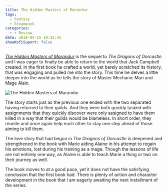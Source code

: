 ```yaml
---
title: The Hidden Masters of Marandur
tags:
  - Fantasy
  - Steampunk
categories:
  - - Review
date: 2018-04-25 19:42:41
showKofiSuport: false
---
```


[_The Hidden Masters of Marandur_](https://www.amazon.com/gp/product/1625671334/ref=as_li_tl?ie=UTF8&camp=1789&creative=9325&creativeASIN=1625671334&linkCode=as2&tag=mysite009e-20&linkId=d575d3e928d1e89881c4adea7bc9bcc1) is the sequel to _The Dragons of Dorcastle_ and I was eager to finally be able to return to the world that Jack Campbell created.  In the first book he crafted a world, yet barely scratched its history, that was engaging and pulled me into the story.<!-- more --> This time he delves a little deeper into the world as he tells the story of Master Mechanic Mari and Mage Alain.

<div class="embedded-image-left">

![The Hidden Masters of Marandur](./hidden-masters-of-marandur.jpg)

</div>

The story starts just as the previous one ended with the two separated having returned to their guilds.  And they were both quickly tasked with assignments that they quickly discover were only assigned to have them killed in a way that their guilds would be blameless.  In short order, they reunite and once again help each other to stay one step ahead of those aiming to kill them.

The love story that had begun in _The Dragons of Dorcastle_ is deepened and strengthened in the book with Marie aiding Alaine in his attempt to regain his emotions, lost during his training as a mage.  Though the lessons of life are not entirely one way, as Alaine is able to teach Marie a thing or two on their journey as well.

The book moves to at a good pace, yet it does not have the satisfying conclusion that the first book had.  There is plenty of action and character development in the book that I am eagerly awaiting the next installment of the series.